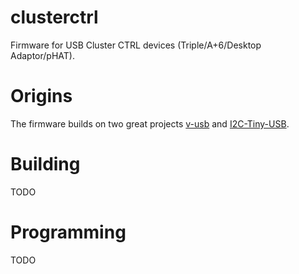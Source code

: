 # clusterctrl
Firmware for USB Cluster CTRL devices (Triple/A+6/Desktop Adaptor/pHAT).

# Origins

The firmware builds on two great projects [v-usb](https://github.com/obdev/v-usb) and [I2C-Tiny-USB](https://github.com/harbaum/I2C-Tiny-USB).

# Building
TODO

# Programming 
TODO

